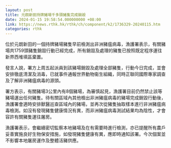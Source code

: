 ```yaml
---
layout: post
title: 元朗新田持牌豬場千多頭豬隻完成銷毀
date: 2024-01-15 19:58:54.000000000 +08:00
link: https://news.rthk.hk/rthk/ch/component/k2/1736329-20240115.htm
categories: rthk
---
```


位於元朗新田的一個持牌豬場豬隻早前檢測出非洲豬瘟病毒，漁護署表示，有關豬場共1759頭豬隻銷毀行動已經完成，所有銷毀及處理的豬隻已按照既定程序運往新界西堆填區棄置。

發言人說，署方上周五起派員到該豬場銷毀及處理全部豬隻，行動今日完成，並會安排徹底清潔及消毒，已就事件通報世界動物衞生組織，同時正聯同國際專家調查及了解非洲豬瘟病毒的源頭。

署方表示，有關豬場3公里內有8個豬場，為審慎起見，漁護署目前仍然禁止該等豬場運出任何豬隻。待有關區域內其他檢出非洲豬瘟病毒的豬場完成銷毀行動後，漁護署會適時安排獸醫巡查區域內的豬場，並再次從豬隻抽取樣本進行非洲豬瘟病毒檢測。如沒有發現豬隻健康情況有異，而非洲豬瘟病毒測試結果均為陰性，才會容許有關豬隻運往屠房。

漁護署表示，會繼續密切監察本地豬場及在有需要時進行檢測，亦已提醒所有農戶妥善實施良好生物保安措施，如發現豬隻健康有異，應即時通知該署。今次個案並不影響本地屠房運作及整體活豬供應。
